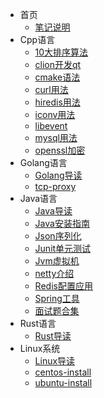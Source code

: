 * 首页
  * [笔记说明](/README.md)
* Cpp语言
  * [10大排序算法](/lang/cpp/10大排序算法.md)
  * [clion开发qt](/lang/cpp/clion开发qt.md)
  * [cmake语法](/lang/cpp/cmake语法.md)
  * [curl用法](/lang/cpp/curl用法.md)
  * [hiredis用法](/lang/cpp/hiredis用法.md)
  * [iconv用法](/lang/cpp/iconv用法.md)
  * [libevent](/lang/cpp/libevent.md)
  * [mysql用法](/lang/cpp/mysql用法.md)
  * [openssl加密](/lang/cpp/openssl加密.md)
* Golang语言
  * [Golang导读](/lang/golang/README.md)
  * [tcp-proxy](/lang/golang/tcp-proxy.md)
* Java语言
  * [Java导读](/lang/java/README.md)
  * [Java安装指南](/lang/java/Java安装指南.md)
  * [Json序列化](/lang/java/Json序列化.md)
  * [Junit单元测试](/lang/java/Junit单元测试.md)
  * [Jvm虚拟机](/lang/java/Jvm虚拟机.md)
  * [netty介绍](/lang/java/netty介绍.md)
  * [Redis配置应用](/lang/java/Redis配置应用.md)
  * [Spring工具](/lang/java/Spring工具.md)
  * [面试题合集](/lang/java/面试题合集.md)
* Rust语言
  * [Rust导读](/lang/rust/README.md)
* Linux系统
  * [Linux导读](/linux/README.md)
  * [centos-install](/linux/centos-install.md)
  * [ubuntu-install](/linux/ubuntu-install.md)
